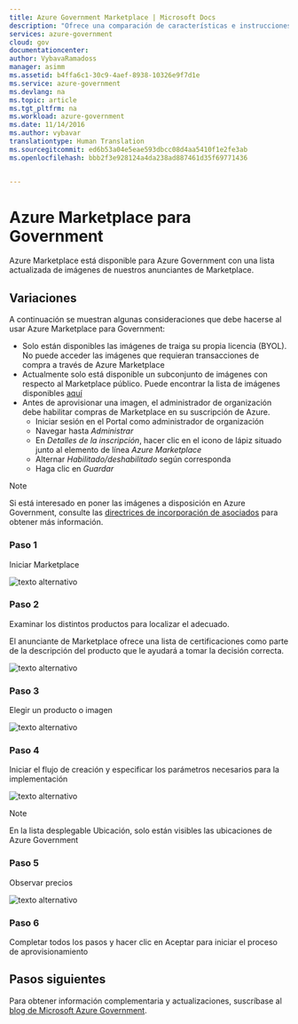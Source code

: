 ```yaml
---
title: Azure Government Marketplace | Microsoft Docs
description: "Ofrece una comparación de características e instrucciones sobre cómo desarrollar aplicaciones para Azure Government."
services: azure-government
cloud: gov
documentationcenter: 
author: VybavaRamadoss
manager: asimm
ms.assetid: b4ffa6c1-30c9-4aef-8938-10326e9f7d1e
ms.service: azure-government
ms.devlang: na
ms.topic: article
ms.tgt_pltfrm: na
ms.workload: azure-government
ms.date: 11/14/2016
ms.author: vybavar
translationtype: Human Translation
ms.sourcegitcommit: ed6b53a04e5eae593dbcc08d4aa5410f1e2fe3ab
ms.openlocfilehash: bbb2f3e928124a4da238ad887461d35f69771436


---
```

# <a name="azure-marketplace-for-government"></a>Azure Marketplace para Government
Azure Marketplace está disponible para Azure Government con una lista actualizada de imágenes de nuestros anunciantes de Marketplace. 

## <a name="variations"></a>Variaciones
A continuación se muestran algunas consideraciones que debe hacerse al usar Azure Marketplace para Government:

* Solo están disponibles las imágenes de traiga su propia licencia (BYOL). No puede acceder las imágenes que requieran transacciones de compra a través de Azure Marketplace
* Actualmente solo está disponible un subconjunto de imágenes con respecto al Marketplace público. Puede encontrar la lista de imágenes disponibles [aquí](../azure-government-image-gallery.md) 
* Antes de aprovisionar una imagen, el administrador de organización debe habilitar compras de Marketplace en su suscripción de Azure.
  * Iniciar sesión en el Portal como administrador de organización
  * Navegar hasta *Administrar*
  * En *Detalles de la inscripción*, hacer clic en el icono de lápiz situado junto al elemento de línea *Azure Marketplace*
  * Alternar *Habilitado/deshabilitado* según corresponda
  * Haga clic en *Guardar*

> [!NOTE]
> Si está interesado en poner las imágenes a disposición en Azure Government, consulte las [directrices de incorporación de asociados](documentation-government-manage-marketplace-partners.md) para obtener más información.
> 
> 

### <a name="step-1"></a>Paso 1
Iniciar Marketplace

![texto alternativo](./media/government-manage-marketplace-launch.png)  

### <a name="step-2"></a>Paso 2
Examinar los distintos productos para localizar el adecuado.

El anunciante de Marketplace ofrece una lista de certificaciones como parte de la descripción del producto que le ayudará a tomar la decisión correcta. 

![texto alternativo](./media/government-manage-marketplace-service.png)

### <a name="step-3"></a>Paso 3
Elegir un producto o imagen

![texto alternativo](./media/government-manage-marketplace-image.png)

### <a name="step-4"></a>Paso 4
Iniciar el flujo de creación y especificar los parámetros necesarios para la implementación

![texto alternativo](./media/government-manage-marketplace-deployment.png)

> [!NOTE]
> En la lista desplegable Ubicación, solo están visibles las ubicaciones de Azure Government
> 
> 

### <a name="step-5"></a>Paso 5
Observar precios

![texto alternativo](./media/government-manage-marketplace-pricing.png)

### <a name="step-6"></a>Paso 6
Completar todos los pasos y hacer clic en Aceptar para iniciar el proceso de aprovisionamiento

## <a name="next-steps"></a>Pasos siguientes
Para obtener información complementaria y actualizaciones, suscríbase al [blog de Microsoft Azure Government](https://blogs.msdn.microsoft.com/azuregov/).




<!--HONumber=Nov16_HO3-->


